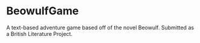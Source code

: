 # BeowulfGame
A text-based adventure game based off of the novel Beowulf. Submitted as a British Literature Project.
